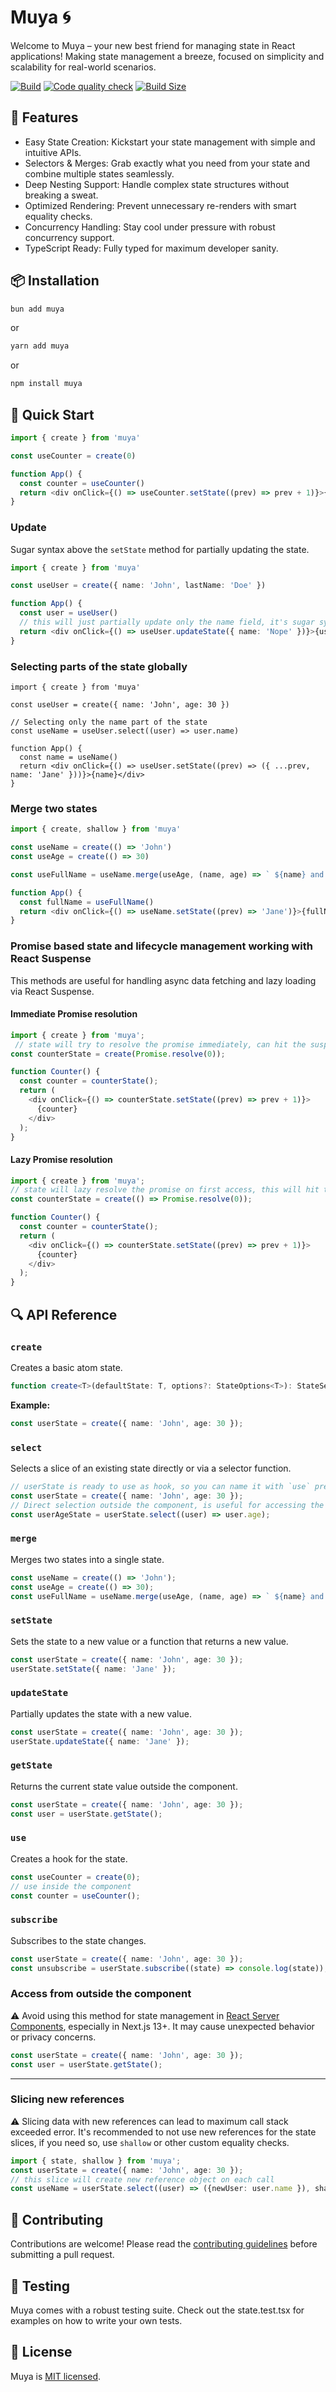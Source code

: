 
# Muya 🌀
Welcome to Muya – your new best friend for managing state in React applications! Making state management a breeze, focused on simplicity and scalability for real-world scenarios.

[![Build](https://github.com/samuelgjabel/muya/actions/workflows/build.yml/badge.svg)](https://github.com/samuelgjabel/muya/actions/workflows/build.yml)
[![Code quality check](https://github.com/samuelgjabel/muya/actions/workflows/code-check.yml/badge.svg)](https://github.com/samuelgjabel/muya/actions/workflows/code-check.yml)
[![Build Size](https://img.shields.io/bundlephobia/minzip/muya?label=Bundle%20size)](https://bundlephobia.com/result?p=muya)



## 🚀 Features
- Easy State Creation: Kickstart your state management with simple and intuitive APIs.
- Selectors & Merges: Grab exactly what you need from your state and combine multiple states seamlessly.
- Deep Nesting Support: Handle complex state structures without breaking a sweat.
- Optimized Rendering: Prevent unnecessary re-renders with smart equality checks.
- Concurrency Handling: Stay cool under pressure with robust concurrency support.
- TypeScript Ready: Fully typed for maximum developer sanity.


## 📦 Installation

```bash
bun add muya
```
or
```bash
yarn add muya
```
or
```bash
npm install muya
```

## 📝 Quick Start

```typescript
import { create } from 'muya'

const useCounter = create(0)

function App() {
  const counter = useCounter()
  return <div onClick={() => useCounter.setState((prev) => prev + 1)}>{counter}</div>
}
```

### Update
Sugar syntax above the `setState` method for partially updating the state.
```typescript
import { create } from 'muya'

const useUser = create({ name: 'John', lastName: 'Doe' })

function App() {
  const user = useUser()
  // this will just partially update only the name field, it's sugar syntax for setState.
  return <div onClick={() => useUser.updateState({ name: 'Nope' })}>{user.name}</div>
}
```


### Selecting parts of the state globally
```tsx
import { create } from 'muya'

const useUser = create({ name: 'John', age: 30 })

// Selecting only the name part of the state
const useName = useUser.select((user) => user.name)

function App() {
  const name = useName()
  return <div onClick={() => useUser.setState((prev) => ({ ...prev, name: 'Jane' }))}>{name}</div>
}

```

### Merge two states
```typescript
import { create, shallow } from 'muya'

const useName = create(() => 'John')
const useAge = create(() => 30)

const useFullName = useName.merge(useAge, (name, age) => ` ${name} and ${age}`, shallow)

function App() {
  const fullName = useFullName()
  return <div onClick={() => useName.setState((prev) => 'Jane')}>{fullName}</div>
}
```


### Promise based state and lifecycle management working with React Suspense
This methods are useful for handling async data fetching and lazy loading via React Suspense.

#### Immediate Promise resolution
```typescript
import { create } from 'muya';
 // state will try to resolve the promise immediately, can hit the suspense boundary
const counterState = create(Promise.resolve(0));

function Counter() {
  const counter = counterState();
  return (
    <div onClick={() => counterState.setState((prev) => prev + 1)}>
      {counter}
    </div>
  );
}
```

#### Lazy Promise resolution
```typescript
import { create } from 'muya';
// state will lazy resolve the promise on first access, this will hit the suspense boundary if the first access is from component and via `counterState.getState()` method
const counterState = create(() => Promise.resolve(0)); 

function Counter() {
  const counter = counterState();
  return (
    <div onClick={() => counterState.setState((prev) => prev + 1)}>
      {counter}
    </div>
  );
}
```


## 🔍 API Reference

### `create`

Creates a basic atom state.

```typescript
function create<T>(defaultState: T, options?: StateOptions<T>): StateSetter<T>;
```

**Example:**

```typescript
const userState = create({ name: 'John', age: 30 });
```

### `select`

Selects a slice of an existing state directly or via a selector function.

```typescript
// userState is ready to use as hook, so you can name it with `use` prefix
const userState = create({ name: 'John', age: 30 });
// Direct selection outside the component, is useful for accessing the slices of the state in multiple components
const userAgeState = userState.select((user) => user.age);
```

### `merge`
Merges two states into a single state. 
```typescript
const useName = create(() => 'John');
const useAge = create(() => 30);
const useFullName = useName.merge(useAge, (name, age) => ` ${name} and ${age}`);
```


### `setState`
Sets the state to a new value or a function that returns a new value.

```typescript
const userState = create({ name: 'John', age: 30 });
userState.setState({ name: 'Jane' });
```

### `updateState`
Partially updates the state with a new value.

```typescript
const userState = create({ name: 'John', age: 30 });
userState.updateState({ name: 'Jane' });
```

### `getState`
Returns the current state value outside the component.

```typescript
const userState = create({ name: 'John', age: 30 });
const user = userState.getState();
```

### `use`
Creates a hook for the state.

```typescript
const useCounter = create(0);
// use inside the component
const counter = useCounter();
```

### `subscribe`
Subscribes to the state changes.

```typescript
const userState = create({ name: 'John', age: 30 });
const unsubscribe = userState.subscribe((state) => console.log(state));
```



### Access from outside the component
:warning: Avoid using this method for state management in [React Server Components](https://github.com/reactjs/rfcs/blob/main/text/0188-server-components.md), especially in Next.js 13+. It may cause unexpected behavior or privacy concerns.
```typescript
const userState = create({ name: 'John', age: 30 });
const user = userState.getState();
```
---


### Slicing new references
:warning: Slicing data with new references can lead to maximum call stack exceeded error.
It's recommended to not use new references for the state slices, if you need so, use `shallow` or other custom equality checks.
```typescript
import { state, shallow } from 'muya';
const userState = create({ name: 'John', age: 30 });
// this slice will create new reference object on each call
const useName = userState.select((user) => ({newUser: user.name }), shallow);
```

## 🤖 Contributing
Contributions are welcome! Please read the [contributing guidelines](CONTRIBUTING.md) before submitting a pull request.

## 🧪 Testing
Muya comes with a robust testing suite. Check out the state.test.tsx for examples on how to write your own tests.

## 📜 License

Muya is [MIT licensed](LICENSE).
